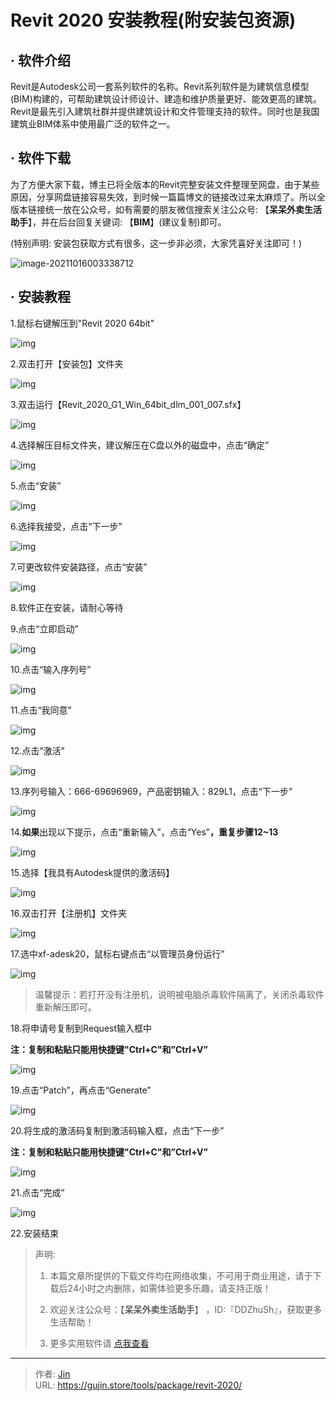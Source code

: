 # Revit 2020 安装教程(附安装包资源)


## · 软件介绍
Revit是Autodesk公司一套系列软件的名称。Revit系列软件是为建筑信息模型(BIM)构建的，可帮助建筑设计师设计、建造和维护质量更好、能效更高的建筑。Revit是最先引入建筑社群并提供建筑设计和文件管理支持的软件。同时也是我国建筑业BIM体系中使用最广泛的软件之一。

## · 软件下载
为了方便大家下载，博主已将全版本的Revit完整安装文件整理至网盘，由于某些原因，分享网盘链接容易失效，到时候一篇篇博文的链接改过来太麻烦了。所以全版本链接统一放在公众号，如有需要的朋友微信搜索关注公众号: 【**呆呆外卖生活助手**】，并在后台回复关键词: 【**BIM**】(建议复制)即可。

(特别声明: 安装包获取方式有很多，这一步非必须，大家凭喜好关注即可！)

![image-20211016003338712](https://img.gujin.store/img/image-20211016003338712.png)

## · 安装教程

1.鼠标右键解压到"Revit 2020 64bit"

![img](https://img.gujin.store/img/v2-6fabcf57aca5129a65525991dd4f8c55_720w.png)

2.双击打开【安装包】文件夹

![img](https://img.gujin.store/img/v2-545f6aa587dd076b51c4743f461831e2_720w.png)

3.双击运行【Revit_2020_G1_Win_64bit_dlm_001_007.sfx】

![img](https://img.gujin.store/img/v2-65f08161a4bad75d4852abfa6148f29f_720w.png)

4.选择解压目标文件夹，建议解压在C盘以外的磁盘中，点击“确定”

![img](https://img.gujin.store/img/v2-98d8df388f2d75526761e06ca18a7ff6_720w.png)

5.点击“安装”

![img](https://img.gujin.store/img/v2-34430911297aa6502d2f33f569609f96_720w.png)

6.选择我接受，点击“下一步”

![img](https://img.gujin.store/img/v2-e7b17643f33d4fc5e0d39327785b8b64_720w.png)

7.可更改软件安装路径，点击“安装”

![img](https://img.gujin.store/img/v2-c60f4624ed91c5a3b86cc0372d67fa23_720w.png)

8.软件正在安装，请耐心等待

9.点击“立即启动”

![img](https://img.gujin.store/img/v2-ec453ffb6ecaedfa4764083d3ea57660_720w.png)

10.点击“输入序列号”

![img](https://img.gujin.store/img/v2-8be5684f9f05ef1cc776585f99e04a84_720w.png)

11.点击“我同意”

![img](https://img.gujin.store/img/v2-9c444f2381cbca29124cce9d7d06c3c3_720w.png)

12.点击“激活”

![img](https://img.gujin.store/img/v2-42ab2960434df3e70a958c67cf392140_720w.png)

13.序列号输入：666-69696969，产品密钥输入：829L1，点击“下一步”

![img](https://img.gujin.store/img/v2-68107a74b1bdced9e1dce4774a23393f_720w.png)

14.**如果**出现以下提示，点击“重新输入”，点击“Yes”**，重复步骤12~13**

![img](https://img.gujin.store/img/v2-b72a34c24a1ed39f34abecb4faa424b3_720w.png)

15.选择【我具有Autodesk提供的激活码】

![img](https://img.gujin.store/img/v2-2888b03a97ca5aa84f19ea73a3ec7ef4_720w.png)

16.双击打开【注册机】文件夹

![img](https://img.gujin.store/img/v2-b86d9098110b2f5fee2f40a7bc930c92_720w.png)

17.选中xf-adesk20，鼠标右键点击“以管理员身份运行”

![img](https://img.gujin.store/img/v2-43a8dc944b07e945d1526542590d6215_720w.png)



> 温馨提示：若打开没有注册机，说明被电脑杀毒软件隔离了，关闭杀毒软件重新解压即可。

18.将申请号复制到Request输入框中

**注：复制和粘贴只能用快捷键"Ctrl+C"和”Ctrl+V”**

![img](https://img.gujin.store/img/v2-d9e263260ea05e2fff82b5c4497c0517_720w.png)

19.点击“Patch”，再点击“Generate”

![img](https://img.gujin.store/img/v2-6bdfa8b4babf3c80e7a2226329023dd6_720w.png)

20.将生成的激活码复制到激活码输入框，点击“下一步”

**注：复制和粘贴只能用快捷键"Ctrl+C"和”Ctrl+V”**

![img](https://img.gujin.store/img/v2-1ebabedc9bf96aac7acd99c6c3c0a2e0_720w.png)

21.点击“完成”

![img](https://img.gujin.store/img/v2-63bca08986899ff090e7c31cf80e7ca4_720w.png)

22.安装结束




> 声明: 
>
> 1. 本篇文章所提供的下载文件均在网络收集，不可用于商业用途，请于下载后24小时之内删除，如需体验更多乐趣，请支持正版！
>
> 2. 欢迎关注公众号：【**呆呆外卖生活助手**】 ，ID:『DDZhuSh』，获取更多生活帮助！
>
> 3. 更多实用软件请  [点我查看](/tools)

---

> 作者: [Jin](https://img.gujin.store/img/favicon.ico)  
> URL: https://gujin.store/tools/package/revit-2020/  

